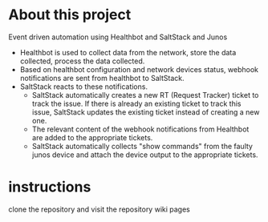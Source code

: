 # About this project

Event driven automation using Healthbot and SaltStack and Junos

- Healthbot is used to collect data from the network, store the data collected, process the data collected.  
- Based on healthbot configuration and network devices status, webhook notifications are sent from healthbot to SaltStack.  
- SaltStack reacts to these notifications.  
    - SaltStack automatically creates a new RT (Request Tracker) ticket to track the issue. If there is already an
existing ticket to track this issue, SaltStack updates the existing ticket instead of creating a new one. 
    - The relevant content of the webhook notifications from Healthbot are added to the appropriate tickets.
    - SaltStack automatically collects "show commands" from the faulty junos device and attach the device output to the appropriate tickets.

# instructions

clone the repository and visit the repository wiki pages
